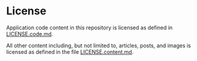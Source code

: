 # License

Application code content in this repository is licensed as defined in [LICENSE.code.md](LICENSE.code.md).

All other content including, but not limited to, articles, posts, and images is licensed as defined in the file [LICENSE.content.md](LICENSE.content.md).
